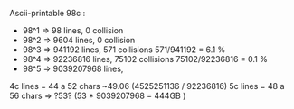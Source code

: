 Ascii-printable 98c :
* 98^1 =>         98 lines, 0 collision
* 98^2 =>       9604 lines, 0 collision
* 98^3 =>     941192 lines, 571 collisions   571/941192 = 6.1 %
* 98^4 =>   92236816 lines, 75102 collisions 75102/92236816 = 0.1 %
* 98^5 => 9039207968 lines, 

4c lines = 44 a 52 chars ~49.06 (4525251136 / 92236816)
5c lines = 48 a 56 chars   => ?53? (53 * 9039207968 = 444GB )
